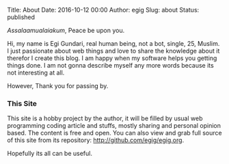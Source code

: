 Title: About
Date: 2016-10-12 00:00
Author: egig
Slug: about
Status: published

_Assalaamualaiakum_, Peace be upon you.

Hi, my name is Egi Gundari, real human being, not a bot, single, 25, Muslim. I just passionate about web things and love to share the knowledge about it therefor I create this blog. I am happy when my software helps you getting things done. I am not gonna describe myself any more words because its not interesting at all.

However, Thank you for passing by.

### This Site

This site is a hobby project by the author, it will be filled by usual web programming coding article and stuffs, mostly sharing and personal opinion based. The content is free and open. You can also view and grab full source of this site from its repository: <http://github.com/egig/egig.org>.

Hopefully its all can be useful.
